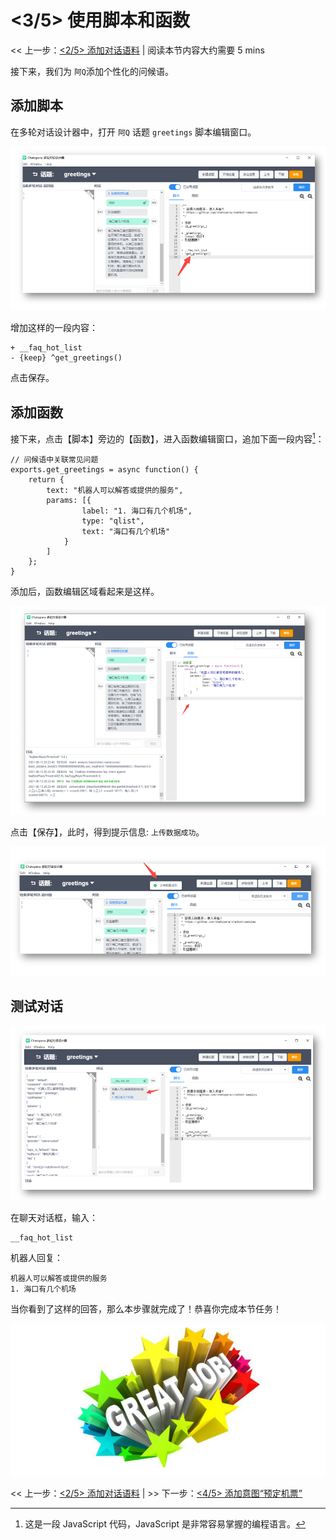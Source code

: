 <!-- markup:blank-line -->
# <3/5> 使用脚本和函数
<< 上一步：[<2/5> 添加对话语料](/products/chatbot-platform/tutorials/2-answer-faq.html) | <i class="glyphicon glyphicon-time"></i>阅读本节内容大约需要 5 mins 

接下来，我们为 `阿Q`添加个性化的问候语。

## 添加脚本

在多轮对话设计器中，打开 `阿Q` 话题 `greetings` 脚本编辑窗口。

![脚本编辑区域](../../../images/products/platform/screenshot-20210913-202526.png)

增加这样的一段内容：

```脚本
+ __faq_hot_list
- {keep} ^get_greetings()
```

点击保存。

## 添加函数

接下来，点击【脚本】旁边的【函数】，进入函数编辑窗口，追加下面一段内容[^function-js]：

```函数
// 问候语中关联常见问题
exports.get_greetings = async function() {
    return {
        text: "机器人可以解答或提供的服务",
        params: [{
                label: "1. 海口有几个机场",
                type: "qlist",
                text: "海口有几个机场"
            }
        ]
    };
}
```


添加后，函数编辑区域看起来是这样。

![函数编辑区域](../../../images/products/platform/screenshot-20210913-202923.png)

点击【保存】，此时，得到提示信息: `上传数据成功`。

![上传数据](../../../images/products/platform/screenshot-20210913-203144.png)

## 测试对话

![测试对话](../../../images/products/platform/screenshot-20210913-203616.png)

在聊天对话框，输入：

```文本
__faq_hot_list
```

机器人回复：

```文本
机器人可以解答或提供的服务
1. 海口有几个机场
```


当你看到了这样的回答，那么本步骤就完成了！恭喜你完成本节任务！

![恭喜完成任务](../../../images/products/platform/congr-20210913-195053.png) 

<< 上一步：[<2/5> 添加对话语料](/products/chatbot-platform/tutorials/2-answer-faq.html) | >> 下一步：[<4/5> 添加意图“预定机票”](/products/chatbot-platform/tutorials/4-book-ticket-task.html)

[^function-js]: 这是一段 JavaScript 代码，JavaScript 是非常容易掌握的编程语言。
